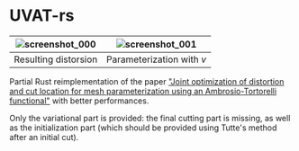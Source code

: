 # UVAT-rs

| ![screenshot_000](https://github.com/user-attachments/assets/1275af70-a28a-4717-9051-4b0dc699bedb) | ![screenshot_001](https://github.com/user-attachments/assets/af61b0e6-d595-42d0-83ad-4162d619139c) |
| - | - |
| Resulting distorsion | Parameterization with $v$ |

Partial Rust reimplementation of the paper ["Joint optimization of distortion and cut location for mesh parameterization using an Ambrosio-Tortorelli functional"](https://perso.liris.cnrs.fr/david.coeurjolly/publication/uv-at/uv-at.pdf) with better performances.

Only the variational part is provided: the final cutting part is missing, as well as the initialization part (which should be provided using Tutte's method after an initial cut).
